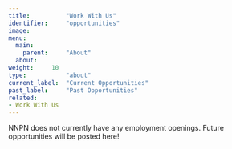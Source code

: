 ```yaml
---
title:          "Work With Us"
identifier:     "opportunities"
image:      
menu:
  main:
    parent:     "About"
  about:
weight:     10
type:           "about"
current_label:  "Current Opportunities"
past_label:     "Past Opportunities"
related:
- Work With Us
---
```


NNPN does not currently have any employment openings. Future opportunities will be posted here!

